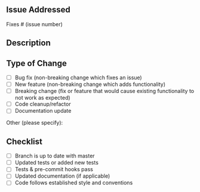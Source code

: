 ## Issue Addressed

<!-- Give a brief ~1 sentence overview of the main addition proposed by this pull request.
-->

Fixes # (issue number)

## Description

<!-- Describe how you addressed the bug/feature request, what choices you made and why. Changes can be listed as bullet point;
- ...
- ...
-->

## Type of Change

- [ ] Bug fix (non-breaking change which fixes an issue)
- [ ] New feature (non-breaking change which adds functionality)
- [ ] Breaking change (fix or feature that would cause existing functionality to not work as expected)
- [ ] Code cleanup/refactor
- [ ] Documentation update

Other (please specify):

## Checklist

- [ ] Branch is up to date with master
- [ ] Updated tests or added new tests
- [ ] Tests & pre-commit hooks pass
- [ ] Updated documentation (if applicable)
- [ ] Code follows established style and conventions
